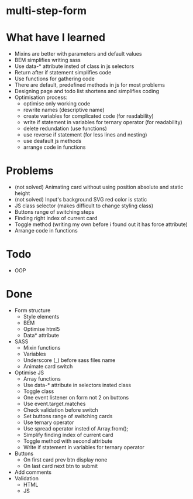 # multi-step-form

# What have I learned
- Mixins are better with parameters and default values
- BEM simplifies writing sass
- Use data-* attribute insted of class in js selectors
- Return after if statement simplifies code
- Use functions for gathering code
- There are default, predefined methods in js for most problems
- Designing page and todo list shortens and simplifies coding
- Optimisation process:
  - optimise only working code
  - rewrite names (descriptive name)
  - create variables for complicated code (for readability)
  - write if statement in variables for ternary operator (for readability)
  - delete redundation (use functions)
  - use reverse if statement (for less lines and nesting)
  - use deafault js methods
  - arrange code in functions

# Problems 
- (not solved) Animating card without using position absolute and static height
- (not solved) Input's background SVG red color is static
- JS class selector (makes difficult to change styling class)
- Buttons range of switching steps
- Finding right index of current card
- Toggle method (writing my own before i found out it has force attribute)
- Arrange code in functions

# Todo
- OOP

# Done
- Form structure
  - Style elements
  - BEM
  - Optimise html5
  - Data* attribute
- SASS
  - Mixin functions
  - Variables
  - Underscore (_) before sass files name
  - Animate card switch
- Optimise JS
  - Array functions
  - Use data-* attribute in selectors insted class
  - Toggle class
  - One event listener on form not 2 on buttons
  - Use event.target.matches
  - Check validation before switch
  - Set buttons range of switching cards
  - Use ternary operator
  - Use spread operator insted of Array.from();
  - Simplify finding index of current card
  - Toggle method with second attribute
  - Write if statement in variables for ternary operator
- Buttons
  - On first card prev btn display none
  - On last card next btn to submit
- Add comments
- Validation
  - HTML
  - JS
